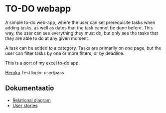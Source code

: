 # TO-DO webapp

A simple to-do web-app, where the user can set prerequisite tasks when adding tasks, as well as dates that the task cannot be done before. This way, the user can see everything they must do, but only see the tasks that they are able to do at any given moment. 

A task can be added to a category. Tasks are primarily on one page, but the user can filter tasks by one or more filters, or by deadline.

This is a port of my excel to-do app. 

[Heroku](https://just-to-do-it.herokuapp.com/)
Test login: user/pass

## Dokumentaatio
* [Relational diagram](/documentation/tietokantakaavio.png)
* [User stories](/documentation/user_stories.md)
